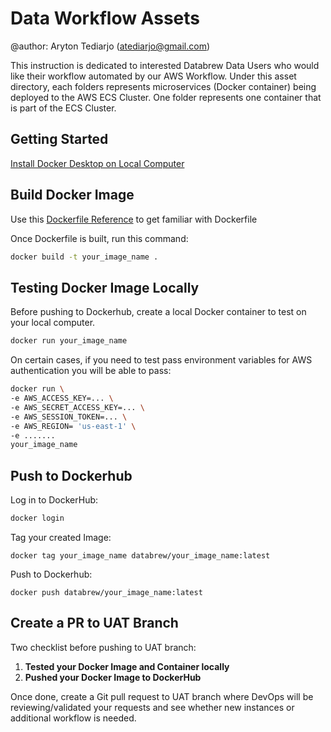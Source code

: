 # Data Workflow Assets
@author: Aryton Tediarjo (atediarjo@gmail.com)

This instruction is dedicated to interested Databrew Data Users who would like their workflow automated by our AWS Workflow. Under this asset directory, each folders represents microservices (Docker container) being deployed to the AWS ECS Cluster. One folder represents one container that is part of the ECS Cluster. 

## Getting Started
[Install Docker Desktop on Local Computer](https://docs.docker.com/desktop/)


## Build Docker Image
Use this [Dockerfile Reference](https://docs.docker.com/build/building/packaging/) to get familiar with Dockerfile

Once Dockerfile is built, run this command:
```zsh
docker build -t your_image_name .
```

## Testing Docker Image Locally
Before pushing to Dockerhub, create a local Docker container to test on your local computer.

```zsh
docker run your_image_name
```

On certain cases, if you need to test pass environment variables for AWS authentication you will be able to pass:
```zsh
docker run \
-e AWS_ACCESS_KEY=... \ 
-e AWS_SECRET_ACCESS_KEY=... \
-e AWS_SESSION_TOKEN=... \
-e AWS_REGION= 'us-east-1' \
-e .......
your_image_name
```

## Push to Dockerhub
Log in to DockerHub:
```zsh
docker login
```

Tag your created Image:
```
docker tag your_image_name databrew/your_image_name:latest
```

Push to Dockerhub:
```
docker push databrew/your_image_name:latest
```

## Create a PR to UAT Branch
Two checklist before pushing to UAT branch:

1. **Tested your Docker Image and Container locally**
2. **Pushed your Docker Image to DockerHub**

Once done, create a Git pull request to UAT branch where DevOps will be reviewing/validated your requests and see whether new instances or additional workflow is needed. 
